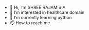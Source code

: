 - 👋 Hi, I’m SHREE RAJAM S A
- 👀 I’m interested in healthcare domain
- 🌱 I’m currently learning python
- 📫 How to reach me 

<!---
SHREERAJAM20/SHREERAJAM20 is a ✨ special ✨ repository because its `README.md` (this file) appears on your GitHub profile.
You can click the Preview link to take a look at your changes.
--->
